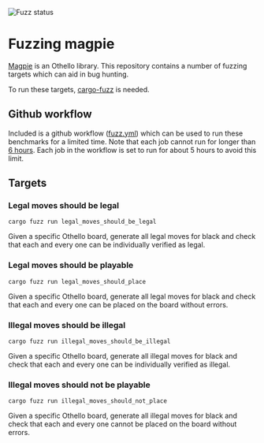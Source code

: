 ![Fuzz status](https://github.com/LimeEng/magpie-fuzz/workflows/Fuzz%20magpie%20v0.11/badge.svg)

# Fuzzing magpie

[Magpie](https://github.com/LimeEng/magpie) is an Othello library. This repository contains a number of fuzzing targets which can aid in bug hunting.

To run these targets, [cargo-fuzz](https://github.com/rust-fuzz/cargo-fuzz) is needed.

## Github workflow

Included is a github workflow ([fuzz.yml](/.github/workflows/fuzz.yml)) which can be used to run these benchmarks for a limited time. Note that each job cannot run for longer than [6 hours](https://docs.github.com/en/free-pro-team@latest/actions/reference/usage-limits-billing-and-administration). Each job in the workflow is set to run for about 5 hours to avoid this limit.

## Targets

### Legal moves should be legal

```
cargo fuzz run legal_moves_should_be_legal
```

Given a specific Othello board, generate all legal moves for black and check that each and every one can be individually verified as legal.

### Legal moves should be playable

```
cargo fuzz run legal_moves_should_place
```

Given a specific Othello board, generate all legal moves for black and check that each and every one can be placed on the board without errors.

### Illegal moves should be illegal

```
cargo fuzz run illegal_moves_should_be_illegal
```

Given a specific Othello board, generate all illegal moves for black and check that each and every one can be individually verified as illegal.

### Illegal moves should not be playable

```
cargo fuzz run illegal_moves_should_not_place
```

Given a specific Othello board, generate all illegal moves for black and check that each and every one cannot be placed on the board without errors.
